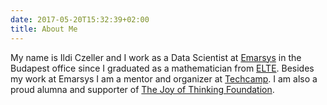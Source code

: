 ```yaml
---
date: 2017-05-20T15:32:39+02:00
title: About Me
---
```


My name is Ildi Czeller and I work as a Data Scientist at [Emarsys](https://www.emarsys.com/en-uk/) in the Budapest office since I graduated as a mathematician from [ELTE](https://www.elte.hu/en/). Besides my work at Emarsys I am a mentor and organizer at [Techcamp](http://techtabor.agondolkodasorome.hu/). I am also a proud alumna and supporter of [The Joy of Thinking Foundation](http://agondolkodasorome.hu/en/).
